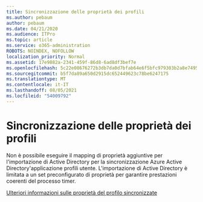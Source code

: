 ```yaml
---
title: Sincronizzazione delle proprietà dei profili
ms.author: pebaum
author: pebaum
ms.date: 04/21/2020
ms.audience: ITPro
ms.topic: article
ms.service: o365-administration
ROBOTS: NOINDEX, NOFOLLOW
localization_priority: Normal
ms.assetid: 17e9882a-2341-459f-86d8-6ad8df3bef7e
ms.openlocfilehash: 5c22e08676272b3db7da0d7bfab64e6f5bfc979303b2a8e74958cd24c7007443
ms.sourcegitcommit: b5f7da89a650d2915dc652449623c78be6247175
ms.translationtype: MT
ms.contentlocale: it-IT
ms.lasthandoff: 08/05/2021
ms.locfileid: "54009792"
---
```

# <a name="profile-property-synchronization"></a>Sincronizzazione delle proprietà dei profili

Non è possibile eseguire il mapping di proprietà aggiuntive per l'importazione di Active Directory per la sincronizzazione Azure Active Directory'applicazione profili utente. L'importazione di Active Directory è limitata a un set preconfigurato di proprietà per garantire prestazioni coerenti del processo timer.
  
[Ulteriori informazioni sulle proprietà del profilo sincronizzate](https://go.microsoft.com/fwlink/?linkid=875671)
  

